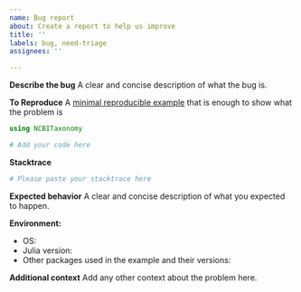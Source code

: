 ```yaml
---
name: Bug report
about: Create a report to help us improve
title: ''
labels: bug, need-triage
assignees: ''

---
```


**Describe the bug**
A clear and concise description of what the bug is.

**To Reproduce**
A [minimal reproducible example](https://stackoverflow.com/help/minimal-reproducible-example) that is enough to show what the problem is

~~~ julia
using NCBITaxonomy

# Add your code here
~~~

**Stacktrace**

~~~ julia
# Please paste your stacktrace here
~~~

**Expected behavior**
A clear and concise description of what you expected to happen.

**Environment:**
 - OS: 
 - Julia version:
 - Other packages used in the example and their versions:

**Additional context**
Add any other context about the problem here.
